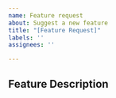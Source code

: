 ```yaml
---
name: Feature request
about: Suggest a new feature
title: "[Feature Request]"
labels: ''
assignees: ''

---
```


<!-- Before submitting a feature request, be sure it wasn't yet requested.
Please be as descriptive as you can be about your feature.
Feel free to suggest a related pull request as well! -->

## Feature Description


